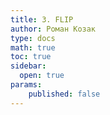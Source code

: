 ```yaml
---
title: 3. FLIP
author: Роман Козак
type: docs
math: true
toc: true
sidebar:
  open: true
params:
    published: false
---
```


